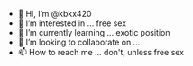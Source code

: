 - 👋 Hi, I’m @kbkx420
- 👀 I’m interested in ... free sex
- 🌱 I’m currently learning ... exotic position
- 💞️ I’m looking to collaborate on ...
- 📫 How to reach me ... don't, unless free sex

<!---
kbkx420/kbkx420 is a ✨ special ✨ repository because its `README.md` (this file) appears on your GitHub profile.
You can click the Preview link to take a look at your changes.
--->
